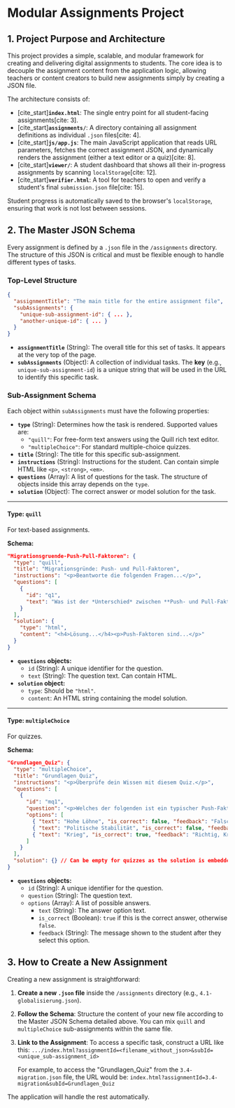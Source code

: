 # Modular Assignments Project

## 1. Project Purpose and Architecture

This project provides a simple, scalable, and modular framework for creating and delivering digital assignments to students. The core idea is to decouple the assignment content from the application logic, allowing teachers or content creators to build new assignments simply by creating a JSON file.

The architecture consists of:
-   [cite_start]**`index.html`**: The single entry point for all student-facing assignments[cite: 3].
-   [cite_start]**`assignments/`**: A directory containing all assignment definitions as individual `.json` files[cite: 4].
-   [cite_start]**`js/app.js`**: The main JavaScript application that reads URL parameters, fetches the correct assignment JSON, and dynamically renders the assignment (either a text editor or a quiz)[cite: 8].
-   [cite_start]**`viewer/`**: A student dashboard that shows all their in-progress assignments by scanning `localStorage`[cite: 12].
-   [cite_start]**`verifier.html`**: A tool for teachers to open and verify a student's final `submission.json` file[cite: 15].

Student progress is automatically saved to the browser's `localStorage`, ensuring that work is not lost between sessions.

## 2. The Master JSON Schema

Every assignment is defined by a `.json` file in the `/assignments` directory. The structure of this JSON is critical and must be flexible enough to handle different types of tasks.

### Top-Level Structure

```json
{
  "assignmentTitle": "The main title for the entire assignment file",
  "subAssignments": {
    "unique-sub-assignment-id": { ... },
    "another-unique-id": { ... }
  }
}
```

-   **`assignmentTitle`** (String): The overall title for this set of tasks. It appears at the very top of the page.
-   **`subAssignments`** (Object): A collection of individual tasks. The **key** (e.g., `unique-sub-assignment-id`) is a unique string that will be used in the URL to identify this specific task.

### Sub-Assignment Schema

Each object within `subAssignments` must have the following properties:

-   **`type`** (String): Determines how the task is rendered. Supported values are:
    -   `"quill"`: For free-form text answers using the Quill rich text editor.
    -   `"multipleChoice"`: For standard multiple-choice quizzes.
-   **`title`** (String): The title for this specific sub-assignment.
-   **`instructions`** (String): Instructions for the student. Can contain simple HTML like `<p>`, `<strong>`, `<em>`.
-   **`questions`** (Array): A list of questions for the task. The structure of objects inside this array depends on the `type`.
-   **`solution`** (Object): The correct answer or model solution for the task.

---

#### Type: `quill`

For text-based assignments.

**Schema:**
```json
"Migrationsgruende-Push-Pull-Faktoren": {
  "type": "quill",
  "title": "Migrationsgründe: Push- und Pull-Faktoren",
  "instructions": "<p>Beantworte die folgenden Fragen...</p>",
  "questions": [
    {
      "id": "q1",
      "text": "Was ist der *Unterschied* zwischen **Push- und Pull-Faktoren**?"
    }
  ],
  "solution": {
    "type": "html",
    "content": "<h4>Lösung...</h4><p>Push-Faktoren sind...</p>"
  }
}
```
-   **`questions` objects:**
    -   `id` (String): A unique identifier for the question.
    -   `text` (String): The question text. Can contain HTML.
-   **`solution` object:**
    -   `type`: Should be `"html"`.
    -   `content`: An HTML string containing the model solution.

---

#### Type: `multipleChoice`

For quizzes.

**Schema:**
```json
"Grundlagen_Quiz": {
  "type": "multipleChoice",
  "title": "Grundlagen Quiz",
  "instructions": "<p>Überprüfe dein Wissen mit diesem Quiz.</p>",
  "questions": [
    {
      "id": "mq1",
      "question": "<p>Welches der folgenden ist ein typischer Push-Faktor?</p>",
      "options": [
        { "text": "Hohe Löhne", "is_correct": false, "feedback": "Falsch, das ist ein Pull-Faktor." },
        { "text": "Politische Stabilität", "is_correct": false, "feedback": "Falsch, das ist ein Pull-Faktor." },
        { "text": "Krieg", "is_correct": true, "feedback": "Richtig, Krieg drückt Menschen aus ihrer Heimat." }
      ]
    }
  ],
  "solution": {} // Can be empty for quizzes as the solution is embedded
}
```
-   **`questions` objects:**
    -   `id` (String): A unique identifier for the question.
    -   `question` (String): The question text.
    -   `options` (Array): A list of possible answers.
        -   `text` (String): The answer option text.
        -   `is_correct` (Boolean): `true` if this is the correct answer, otherwise `false`.
        -   `feedback` (String): The message shown to the student after they select this option.

## 3. How to Create a New Assignment

Creating a new assignment is straightforward:

1.  **Create a new `.json` file** inside the `/assignments` directory (e.g., `4.1-globalisierung.json`).
2.  **Follow the Schema**: Structure the content of your new file according to the Master JSON Schema detailed above. You can mix `quill` and `multipleChoice` sub-assignments within the same file.
3.  **Link to the Assignment**: To access a specific task, construct a URL like this:
    `.../index.html?assignmentId=<filename_without_json>&subId=<unique_sub-assignment_id>`

    For example, to access the "Grundlagen_Quiz" from the `3.4-migration.json` file, the URL would be:
    `index.html?assignmentId=3.4-migration&subId=Grundlagen_Quiz`

The application will handle the rest automatically.